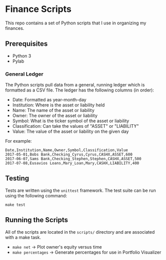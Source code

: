 # Finance Scripts

This repo contains a set of Python scripts that I use in organizing my finances.

## Prerequisites

* Python 3
* Pylab

### General Ledger

The Python scripts pull data from a general, running ledger which is formatted as a CSV file. The ledger has the following columns (in order):

* Date: Formatted as year-month-day
* Institution: Where is the asset or liability held
* Name: The name of the asset or liability
* Owner: The owner of the asset or liability
* Symbol: What is the ticker symbol of the asset or liability
* Classification: Can take the values of "ASSET" or "LIABILITY"
* Value: The value of the asset or liability on the given day

For example:

```
Date,Institution,Name,Owner,Symbol,Classification,Value
2017-05-01,Bobs Bank,Checking_Cyrus,Cyrus,CASHX,ASSET,600
2017-06-07,Sams Bank,Checking_Stephen,Stephen,CASHX,ASSET,500
2017-07-08,Eusavios Loans,Mary_Loan,Mary,CASHX,LIABILITY,400
```

## Testing

Tests are written using the `unittest` framework. The test suite can be run using the following command:

```
make test
```

## Running the Scripts

All of the scripts are located in the `scripts/` directory and are associated with a make task.

* `make net` -> Plot owner's equity versus time
* `make percentages` -> Generate percentages for use in Portfolio Visualizer
